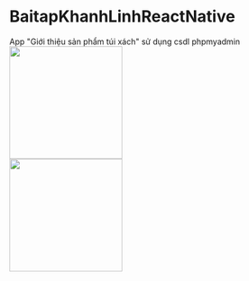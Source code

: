 # BaitapKhanhLinhReactNative
App "Giới thiệu sản phẩm túi xách" 
sử dụng csdl phpmyadmin
<img src="https://imgur.com/UtLEHlS.png" width="200"/> <br>
<img src="https://imgur.com/3R1VOkb.png" width="200"/> 
